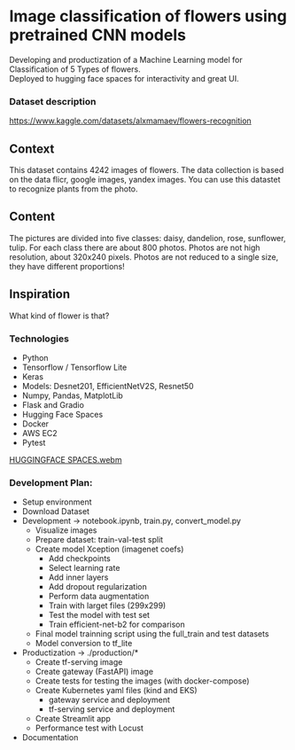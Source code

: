 # Image classification of flowers using pretrained CNN models
Developing and productization of a Machine Learning model for Classification of 5 Types of flowers.  
Deployed to hugging face spaces for interactivity and great UI.   

### Dataset description
https://www.kaggle.com/datasets/alxmamaev/flowers-recognition

## Context
This dataset contains 4242 images of flowers.
The data collection is based on the data flicr, google images, yandex images.
You can use this datastet to recognize plants from the photo.

## Content
The pictures are divided into five classes: daisy, dandelion, rose, sunflower, tulip.
For each class there are about 800 photos. Photos are not high resolution, about 320x240 pixels. Photos are not reduced to a single size, they have different proportions!

## Inspiration

What kind of flower is that?

### Technologies
- Python
- Tensorflow / Tensorflow Lite  
- Keras  
- Models: Desnet201, EfficientNetV2S, Resnet50
- Numpy, Pandas, MatplotLib
- Flask and Gradio 
- Hugging Face Spaces
- Docker
- AWS EC2    
- Pytest  

[HUGGINGFACE SPACES.webm](https://user-images.githubusercontent.com/21258579/209125240-41d719bb-99c7-4d2c-94ca-5ce0c5f6655a.webm)

### Development Plan: 
- Setup environment
- Download Dataset
- Development -> notebook.ipynb, train.py, convert_model.py
  - Visualize images
  - Prepare dataset: train-val-test split
  - Create model Xception (imagenet coefs)
	- Add checkpoints
	- Select learning rate
	- Add inner layers
	- Add dropout regularization
	- Perform data augmentation
	- Train with larget files (299x299)
	- Test the model with test set
	- Train efficient-net-b2 for comparison
  - Final model trainning script using the full_train and test datasets
  - Model conversion to tf_lite
- Productization -> ./production/*
  - Create tf-serving image
  - Create gateway (FastAPI) image
  - Create tests for testing the images (with docker-compose)
  - Create Kubernetes yaml files (kind and EKS)
    - gateway service and deployment
    - tf-serving service and deployment
  - Create Streamlit app
  - Performance test with Locust
- Documentation



